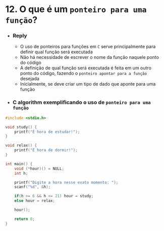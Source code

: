 # 12. O que é um `ponteiro para uma função`?

- ### Reply
    - O uso de ponteiros para funções em `C` serve principalmente para definir qual função será executada
    - Não há necessidade de escrever o nome da função naquele ponto do código
    - A definição de qual função será executada é feita em um outro ponto do código, fazendo o `ponteiro apontar para a função` desejada
    - Inicialmente, se deve criar um tipo de dado que aponte para uma função

- ### C algorithm exemplificando o uso de `ponteiro para uma função`
```c
#include <stdio.h>

void study() {
    printf("É hora de estudar!");
}

void relax() {
    printf("É hora de dormir!");
}

int main() {
    void (*hour)() = NULL;
    int h;

    printf("Digite a hora nesse exato momento: ");
    scanf("%d", &h);

    if(h >= 6 && h <= 21) hour = study;
    else hour = relax;

    hour();

    return 0;
}
```
